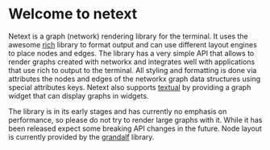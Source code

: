 # Welcome to netext

Netext is a graph (network) rendering library for the terminal. It uses the awesome [rich](https://rich.readthedocs.io/en/stable/introduction.html) library to format output and can use different layout engines to place nodes and edges. The library has a very simple API that allows to render graphs created with networkx and integrates well with applications that use rich to output to the terminal. All styling and formatting is done via attributes the nodes and edges of the networkx graph data structures using special attributes keys. Netext also supports [textual](https://textual.textualize.io/) by providing a graph widget that can display graphs in widgets.

The library is in its early stages and has currently no emphasis on performance, so please do not try to render large graphs with it. While it has been released expect some breaking API changes in the future. Node layout is currently provided by the [grandalf](https://github.com/bdcht/grandalf) library.
